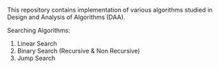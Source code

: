 This repository contains implementation of various algorithms studied in Design and Analysis of Algorithms (DAA).

Searching Algorithms:
1. Linear Search
2. Binary Search (Recursive & Non Recursive)
3. Jump Search

